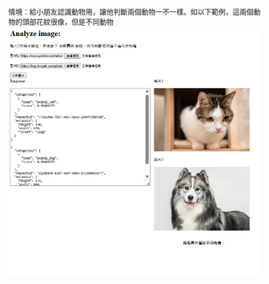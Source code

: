 情境：給小朋友認識動物用，讓他判斷兩個動物一不一樣。如以下範例，這兩個動物的頭部花紋很像，但是不同動物
![範例](https://github.com/40941133S-QAQ/LAT-Repo/blob/main/homework5/homework5-1/範例.png)
